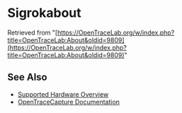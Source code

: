 # Sigrokabout
Retrieved from "[https://OpenTraceLab.org/w/index.php?title=OpenTraceLab:About&oldid=9809](https://OpenTraceLab.org/w/index.php?title=OpenTraceLab:About&oldid=9809)"
## See Also
- [Supported Hardware Overview](../supported-hardware.md)
- [OpenTraceCapture Documentation](../../opentracecapture/overview.md)
